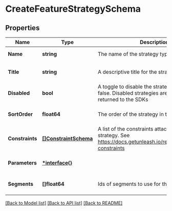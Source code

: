 # CreateFeatureStrategySchema

## Properties

| Name            | Type                                          | Description                                                                                                        | Notes                        |
| --------------- | --------------------------------------------- | ------------------------------------------------------------------------------------------------------------------ | ---------------------------- |
| **Name**        | **string**                                    | The name of the strategy type                                                                                      | [default to null]            |
| **Title**       | **string**                                    | A descriptive title for the strategy                                                                               | [optional] [default to null] |
| **Disabled**    | **bool**                                      | A toggle to disable the strategy. defaults to false. Disabled strategies are not evaluated or returned to the SDKs | [optional] [default to null] |
| **SortOrder**   | **float64**                                   | The order of the strategy in the list                                                                              | [optional] [default to null] |
| **Constraints** | [**[]ConstraintSchema**](constraintSchema.md) | A list of the constraints attached to the strategy. See https://docs.getunleash.io/reference/strategy-constraints  | [optional] [default to null] |
| **Parameters**  | [**\*interface{}**](map.md)                   |                                                                                                                    | [optional] [default to null] |
| **Segments**    | **[]float64**                                 | Ids of segments to use for this strategy                                                                           | [optional] [default to null] |

[[Back to Model list]](../README.md#documentation-for-models) [[Back to API list]](../README.md#documentation-for-api-endpoints) [[Back to README]](../README.md)
